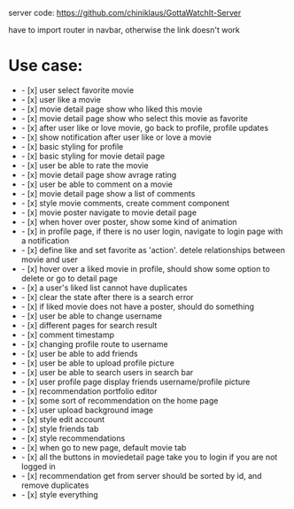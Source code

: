 server code: https://github.com/chiniklaus/GottaWatchIt-Server

have to import router in navbar, otherwise the link doesn't work

# Use case:
<ul>
    <li> - [x] user select favorite movie</li>
    <li> - [x] user like a movie</li>
    <li> - [x] movie detail page show who liked this movie</li>
    <li> - [x] movie detail page show who select this movie as favorite</li>
    <li> - [x] after user like or love movie, go back to profile, profile updates</li>
    <li> - [x] show notification after user like or love a movie</li>
    <li> - [x] basic styling for profile</li>
    <li> - [x] basic styling for movie detail page</li>
    <li> - [x] user be able to rate the movie</li>
    <li> - [x] movie detail page show avrage rating</li>
    <li> - [x] user be able to comment on a movie</li>
    <li> - [x] movie detail page show a list of comments</li>
    <li> - [x] style movie comments, create comment component</li>
    <li> - [x] movie poster navigate to movie detail page</li>
    <li> - [x] when hover over poster, show some kind of animation</li>
    <li> - [x] in profile page, if there is no user login, navigate to login page with a notification</li>
    <li> - [x] define like and set favorite as 'action'. detele relationships between movie and user</li>
    <li> - [x] hover over a liked movie in profile, should show some option to delete or go to detail page</li>
    <li> - [x] a user's liked list cannot have duplicates</li>
    <li> - [x] clear the state after there is a search error</li>
    <li> - [x] if liked movie does not have a poster, should do something</li>
    <li> - [x] user be able to change username</li>
    <li> - [x] different pages for search result</li>
    <li> - [x] comment timestamp</li>
    <li> - [x] changing profile route to username</li>
    <li> - [x] user be able to add friends</li>
    <li> - [x] user be able to upload profile picture</li>
    <li> - [x] user be able to search users in search bar</li>
    <li> - [x] user profile page display friends username/profile picture</li>
    <li> - [x] recommendation portfolio editor</li>
    <li> - [x] some sort of recommendation on the home page</li>
    <li> - [x] user upload background image</li>
    <li> - [x] style edit account</li>
    <li> - [x] style friends tab</li>
    <li> - [x] style recommendations</li>
    <li> - [x] when go to new page, default movie tab</li>
    <li> - [x] all the buttons in moviedetail page take you to login if you are not logged in</li>
    <li> - [x] recommendation get from server should be sorted by id, and remove duplicates</li>
    <li> - [x] style everything</li>
</ul>
